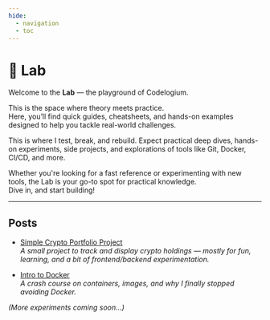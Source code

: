 ```yaml
---
hide:
  - navigation
  - toc
---
```


# 🧪 **Lab**

Welcome to the **Lab** — the playground of Codelogium.

This is the space where theory meets practice.<br> 
Here, you’ll find quick guides, cheatsheets, and hands-on examples designed to help you tackle real-world challenges. 

This is where I test, break, and rebuild. Expect practical deep dives, hands-on experiments, side projects, and explorations of tools like Git, Docker, CI/CD, and more.

Whether you're looking for a fast reference or experimenting with new tools, the Lab is your go-to spot for practical knowledge. <br> 
Dive in, and start building!

---

## Posts

- [Simple Crypto Portfolio Project](../lab/post/crypto-portfolio.md)  
  _A small project to track and display crypto holdings — mostly for fun, learning, and a bit of frontend/backend experimentation._

- [Intro to Docker](../lab/post/docker-intro.md)  
  _A crash course on containers, images, and why I finally stopped avoiding Docker._

*(More experiments coming soon...)*
```
